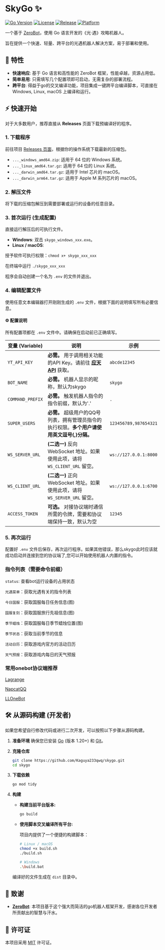 # SkyGo ✨

[![Go Version](https://img.shields.io/badge/Go-1.20%2B-blue.svg)](https://go.dev/)
[![License](https://img.shields.io/badge/License-MIT-green.svg)](LICENSE)
[![Release](https://img.shields.io/github/v/release/Kaguya233qwq/skygo)](https://github.com/Kaguya233qwq/skygo/releases)
[![Platform](https://img.shields.io/badge/Platform-Windows%20%7C%20Linux%20%7C%20macOS-lightgrey)](https://github.com/Kaguya233qwq/skygo/releases)

一个基于 [ZeroBot](https://github.com/wdvxdr1123/ZeroBot)，使用 Go 语言开发的《光·遇》攻略机器人。

旨在提供一个快速、轻量、跨平台的光遇机器人解决方案，易于部署和使用。

## 🚀 特性

-   **快速响应**: 基于 Go 语言和高性能的 ZeroBot 框架，性能卓越，资源占用低。
-   **简单易用**: 只需填写几个配置项即可启动，无需复杂的部署流程。
-   **跨平台**: 得益于go的交叉编译功能，项目集成一键跨平台编译脚本，可直接在 Windows, Linux, macOS 上编译和运行。

## ⚡️ 快速开始

对于大多数用户，推荐直接从 **Releases** 页面下载预编译好的程序。

### 1. 下载程序

前往项目 [Releases 页面](https://github.com/YOUR_USERNAME/skygo/releases)，根据你的操作系统下载最新的压缩包。

-   `..._windows_amd64.zip`: 适用于 64 位的 Windows 系统。
-   `..._linux_amd64.tar.gz`: 适用于 64 位的 Linux 系统。
-   `..._darwin_amd64.tar.gz`: 适用于 Intel 芯片的 macOS。
-   `..._darwin_arm64.tar.gz`: 适用于 Apple M 系列芯片的 macOS。

### 2. 解压文件

将下载的压缩包解压到需要部署或运行的设备的任意目录。

### 3. 首次运行 (生成配置)

直接运行解压后的可执行文件。
-   **Windows**: 双击 `skygo_windows_xxx.exe`。
-   **Linux / macOS**: 

授予软件可执行权限：`chmod x+ skygo_xxx_xxx`

在终端中运行 `./skygo_xxx_xxx`

程序会自动创建一个名为 `.env` 的文件并退出。

### 4. 编辑配置文件

使用任意文本编辑器打开刚刚生成的 `.env` 文件，根据下面的说明填写所有必要信息。

#### ⚙️ 配置说明

所有配置项都在 `.env` 文件中。请确保在启动前已正确填写。

| 变量 (Variable)      | 说明                                                                                                                                                             | 示例                                     |
| -------------------- | ---------------------------------------------------------------------------------------------------------------------------------------------------------------- | ---------------------------------------- |
| `YT_API_KEY`         | **必需。** 用于调用相关功能的API Key。请前往 **[应天API](https://api.t1qq.com/user/key)** 获取。                                                                   | `abcde12345`                             |
| `BOT_NAME`           | **必需。** 机器人显示的昵称，默认为skygo                                        |  `skygo`                              |
|  `COMMAND_PREFIX`                   | **必需。** 触发机器人指令的指令前缀，默认为'.'                  |  `.`                                                                      | `skygo`                               |
| `SUPER_USERS`        | **必需。** 超级用户的QQ号列表，拥有管理员指令的执行权限。**多个用户请使用英文逗号(,)分隔。**                                                                              | `123456789,987654321`                    |
| `WS_SERVER_URL`      | **(二选一)** 反向 WebSocket 地址。如果使用此项，请将 `WS_CLIENT_URL` 留空。                                                                          | `ws://127.0.0.1:8000`                    |
| `WS_CLIENT_URL`      | **(二选一)** 正向 WebSocket 地址。如果使用此项，请将 `WS_SERVER_URL` 留空。                                                                          | `ws://127.0.0.1:6700`                    |
| `ACCESS_TOKEN`         | **可选。** 对接协议端时通信所需的令牌，需要和协议端保持一致，默认为空                                                                            | `12345`                           |

### 5. 再次运行

配置好 `.env` 文件后保存，再次运行程序。如果其他错误，那么skygo此时应该就成功启动并连接到您的协议端了,您可以开始使用机器人内置的指令。

### 指令列表（需要命令前缀）

`status`: 查看bot运行设备的占用状态

`光遇菜单`：获取光遇有关的指令列表

`今日国服`：获取国服每日任务信息(图)

`国服复刻`：获取国服旅行先祖信息(图)

`季节蜡烛`：获取国服每日季节蜡烛位置(图)

`季节状态`：获取当前季节的信息

`活动日历`：获取游戏内官方的活动日历

`天气预报`：获取游戏内每日的天气预报

### 常用onebot协议端推荐

[Lagrange](https://github.com/LagrangeDev/Lagrange.Core)

[NapcatQQ](https://github.com/NapNeko/NapCatQQ)

[LLOneBot](https://github.com/LLOneBot/LLOneBot)


## 🛠️ 从源码构建 (开发者)

如果您希望自行修改代码或进行二次开发，可以按照以下步骤从源码构建。

1.  **准备环境**
    确保您已安装 [Go](https://go.dev/dl/) (版本 1.20+) 和 [Git](https://git-scm.com/)。

2.  **克隆仓库**
    ```bash
    git clone https://github.com/Kaguya233qwq/skygo.git
    cd skygo
    ```

3.  **下载依赖**
    ```bash
    go mod tidy
    ```

4.  **构建**
    - **构建当前平台版本:**
      ```bash
      go build
      ```
    - **使用脚本交叉编译所有平台:**

      项目内提供了一个便捷的构建脚本：
      ```bash
      # Linux / macOS
      chmod +x build.sh
      ./build.sh
      
      # Windows
      .\build.bat
      ```
    编译好的文件生成在 `dist` 目录中。

## 🙏 致谢

-   **[ZeroBot](https://github.com/wdvxdr1123/ZeroBot)**: 本项目基于这个强大而简洁的go机器人框架开发，感谢各位开发者所贡献出的智慧与汗水。

## 📜 许可证

本项目采用 [MIT](LICENSE) 许可证。
